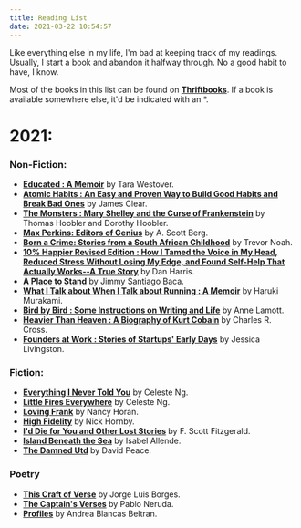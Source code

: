 ```yaml
---
title: Reading List
date: 2021-03-22 10:54:57
---
```


Like everything else in my life, I'm bad at keeping track of my readings. Usually, I start a book and abandon it halfway through. No a good habit to have, I know.

Most of the books in this list can be found on **[Thriftbooks](https://www.thriftbooks.com/)**. If a book is available somewhere else, it'd be indicated with an *.

# 2021:

### Non-Fiction:

* **[Educated : A Memoir](https://www.thriftbooks.com/w/educated-a-memoir_tara-westover/14572273/?resultid=9161f32e-98d3-49ff-a6df-444238c4fd56#edition=15455721&idiq=27363333)** by Tara Westover.
* **[Atomic Habits : An Easy and Proven Way to Build Good Habits and Break Bad Ones](https://www.thriftbooks.com/w/atomic-habits-an-easy--proven-way-to-build-good-habits--break-bad-ones_james-clear/19493521/#edition=20707871&idiq=29636095)** by James Clear.
* **[The Monsters : Mary Shelley and the Curse of Frankenstein](https://www.thriftbooks.com/w/the-monsters-mary-shelley-and-the-curse-of-frankenstein_thomas-hoobler_dorothy-hoobler/558366/?resultid=228bde4b-d1d6-4cbb-a7f9-993b3e49b731#edition=4503586&idiq=3369781)** by  Thomas Hoobler and Dorothy Hoobler.
* **[Max Perkins: Editors of Genius](https://www.thriftbooks.com/w/max-perkins-editor-of-genius_a-scott-berg/332309/?resultid=ebb76340-8a77-4117-b167-6cad33d8a316#edition=11158144&idiq=28437939)** by A. Scott Berg.
* **[Born a Crime: Stories from a South African Childhood](https://www.thriftbooks.com/w/born-a-crime-stories-from-a-south-african-childhood_trevor-noah/11612812/?resultid=b70fdf5a-003b-4f01-83d6-47a22556fc3e#edition=11183807&idiq=18657869)** by Trevor Noah.
* **[10% Happier Revised Edition : How I Tamed the Voice in My Head, Reduced Stress Without Losing My Edge, and Found Self-Help That Actually Works--A True Story](https://www.thriftbooks.com/w/10-happier-how-i-tamed-the-voice-in-my-head-reduced-stress-without-losing-my-edge-and-found-self-help-that-actually-works--a-true-story_dan---harris/3223663/?resultid=3fb53804-2d94-41e8-aac6-8a31eb086bfa#edition=20967867&idiq=32833668)** by Dan Harris.
* **[A Place to Stand](https://www.thriftbooks.com/w/a-place-to-stand-the-making-of-a-poet_jimmy-santiago-baca/250907/?resultid=b1867e5d-2244-4021-bdf3-d3fdb087ef4e#edition=3801056&idiq=6470024)** by Jimmy Santiago Baca.
* **[What I Talk about When I Talk about Running : A Memoir](https://www.thriftbooks.com/w/what-i-talk-about-when-i-talk-about-running_haruki-murakami/261245/?resultid=0239453d-a432-4b7d-942a-41a2410bec01#edition=5182153&idiq=3965084)** by Haruki Murakami.
* **[Bird by Bird : Some Instructions on Writing and Life](https://www.thriftbooks.com/w/bird-by-bird-some-instructions-on-writing-and-life-by-anne-lamott/250013/?resultid=9d8d81d7-3d66-4b54-93ca-849882d24820#edition=2381928&idiq=3481488)** by Anne Lamott.
* **[Heavier Than Heaven : A Biography of Kurt Cobain](https://www.thriftbooks.com/w/heavier-than-heaven-a-biography-of-kurt-cobain_charles-r-cross/252868/?resultid=3ad0e655-feb8-461c-a69e-f443cae07b4f#edition=20896102&idiq=32136087)** by Charles R. Cross.
* **[Founders at Work : Stories of Startups' Early Days](https://www.thriftbooks.com/w/founders-at-work-stories-of-startups-early-days_jessica-livingston/272931/?resultid=a3b6c2d7-112e-41f3-9531-85fbedd47237#edition=5219228&idiq=7108276)** by Jessica Livingston.

### Fiction:
* **[Everything I Never Told You](https://www.thriftbooks.com/w/everything-i-never-told-you_celeste-ng/3150109/#edition=8635339&idiq=8510353)** by Celeste Ng.
* **[Little Fires Everywhere](https://www.thriftbooks.com/w/little-fires-everywhere_celeste-ng/13868262/?resultid=488974d0-b0de-40da-96b2-6209b2fe4055#edition=22077000&idiq=33503380)** by Celeste Ng.
* **[Loving Frank](https://www.thriftbooks.com/w/loving-frank-by-nancy-horan/246479/?resultid=f2c0efd9-7b75-4712-b8c0-e08042b77565#edition=4404926&idiq=3631977)** by Nancy Horan.
* **[High Fidelity](https://www.thriftbooks.com/w/high-fidelity-by-nick-hornby/250122/?resultid=14a5cb6d-22de-4364-a8eb-ce154652dd02#edition=2315208&idiq=36168434)** by Nick Hornby.
* **[I'd Die for You and Other Lost Stories](https://www.thriftbooks.com/w/id-die-for-you-and-other-lost-stories_f-scott-fitzgerald/13550170/?resultid=de14bc7d-6491-4ea9-b090-aa131e74fedc#edition=18399694&idiq=33254785)** by F. Scott Fitzgerald.
*  **[Island Beneath the Sea](https://www.thriftbooks.com/w/island-beneath-the-sea_isabel-allende/256757/?resultid=d28ec1a0-b231-46c1-8c38-4e36689869b5#edition=5914576&idiq=2279746)** by Isabel Allende.
* **[The Damned Utd](https://www.thriftbooks.com/w/the-damned-utd_david-peace/369493/#edition=4308659&idiq=3027285)** by David Peace.

### Poetry

* **[This Craft of Verse](https://www.thriftbooks.com/w/this-craft-of-verse_jorge-luis-borges/498108/?resultid=1e3f709e-5ace-4614-964f-320bc2440260#edition=4824239&idiq=10425919)** by Jorge Luis Borges.
* **[The Captain's Verses](https://www.thriftbooks.com/w/the-captains-verses-los-versos-del-capitan-a-new-directions-book/22059788/?resultid=d0ac8ec2-e529-494d-a7ff-ac7913eea244#isbn=B0006C4KHQ&edition=58393953)** by Pablo Neruda.
* **[Profiles]()** by Andrea Blancas Beltran.
